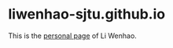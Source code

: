 # liwenhao-sjtu.github.io
This is the <a href = "https://liwenhao-sjtu.github.io/">personal page</a> of Li Wenhao.

